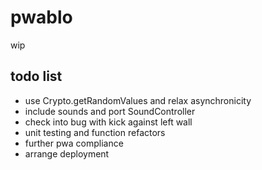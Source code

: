 # pwablo

wip

## todo list

- use Crypto.getRandomValues and relax asynchronicity
- include sounds and port SoundController
- check into bug with kick against left wall
- unit testing and function refactors
- further pwa compliance
- arrange deployment
